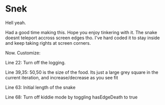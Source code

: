 # Snek
Hell yeah.

Had a good time making this. Hope you enjoy tinkering with it. 
The snake doesnt teleport accross screen edges tho. I've hard coded it to stay inside and keep taking rights at screen corners.

Now. Customize:

Line 22: Turn off the logging. 

Line 39,35: 50,50 is the size of the food. Its just a large grey square in the current iteration, and increase/decrease as you see fit

Line 63: Initial length of the snake

Line 68: Turn off kiddie mode by toggling hasEdgeDeath to true
